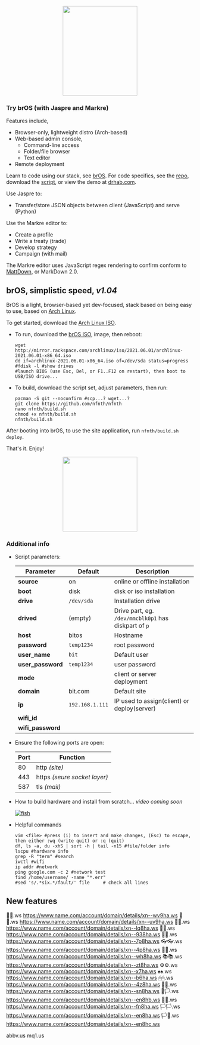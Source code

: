 
<p align="center">
<img src="https://github.com/nfnth/res/raw/main/site/chimi_hi.png" width="200" height="240" />
</p>

### Try brOS (with Jaspre and Markre)

Features include,

- Browser-only, lightweight distro (Arch-based)
- Web-based admin console, 
    - Command-line access
    - Folder/file browser
    - Text editor
- Remote deployment

Learn to code using our stack, see [brOS](https://github.com/nfnth/nfnth/wiki/Bit-OS). For code specifics, see the [repo](), download the [script](https://gist.github.com/nfnth/ef98bc2ade9286b240eac846ff52bcce), or view the demo at [drhab.com](https://drhab.com).

Use Jaspre to:

- Transfer/store JSON objects between client (JavaScript) and serve (Python)

Use the Markre editor to:

- Create a profile
- Write a treaty (trade)
- Develop strategy
- Campaign (with mail)

The Markre editor uses JavaScript regex rendering to confirm conform to [MattDown](https://github.com/nfnth/nfnth/wiki/Mattdown), or MarkDown 2.0.


## brOS, simplistic speed, *v1.04*

BrOS is a light, browser-based yet dev-focused, stack based on being easy to use, based on [Arch Linux](https://archlinux.org/).

To get started, download the [Arch Linux ISO](http://mirror.rackspace.com/archlinux/iso/2021.06.01/archlinux-2021.06.01-x86_64.iso).

- To run, download the [brOS ISO](), image, then reboot:

   ```
   wget http://mirror.rackspace.com/archlinux/iso/2021.06.01/archlinux-2021.06.01-x86_64.iso
   dd if=archlinux-2021.06.01-x86_64.iso of=/dev/sda status=progress #fdisk -l #show drives
   #launch BIOS (use Esc, Del, or F1..F12 on restart), then boot to USB/ISO drive...
   ```

- To build, download the script set, adjust parameters, then run:

   ```
   pacman -S git --noconfirm #scp...? wget...?
   git clone https://github.com/nfnth/nfnth
   nano nfnth/build.sh 
   chmod +x nfnth/build.sh
   nfnth/build.sh
   ```
   
After booting into brOS, to use the site application, run `nfnth/build.sh deploy`.

That's it. Enjoy!

<p align="center"><img src="https://github.com/nfnth/res/raw/main/site/chimi_cards.png" width="200" height="200" /></p>

### Additional info

- Script parameters:

   |Parameter|Default|Description|
   |-|-|-|
   |**source**|on|online or offline installation|
   |**boot**|disk|disk or iso installation|
   |**drive**|`/dev/sda`|Installation drive|
   |**drived**|(empty)|Drive part, eg. `/dev/mmcblk0p1` has diskpart of `p`|
   |**host**|bitos|Hostname|
   |**password**|`temp1234`|root password|
   |**user_name**|`bit`|Default user|
   |**user_password**|`temp1234`|user password|
   |**mode**||client or server deployment|
   |**domain**|bit.com|Default site|
   |**ip**|`192.168.1.111`|IP used to assign(client) or deploy(server)|
   |**wifi_id**|||
   |**wifi_password**|||

- Ensure the following ports are open:

   |Port|Function|
   |-|-|
   |80|http *(site)*|
   |443|https *(seure socket layer)*|
   |587|tls *(mail)*|

- How to build hardware and install from scratch... *video coming soon*

   [![fish](https://img.youtube.com/vi/-xMR_x3lYAA/0.jpg)](https://www.youtube.com/watch?v=-xMR_x3lYAA)

- Helpful commands

   ```
   vim <file> #press (i) to insert and make changes, (Esc) to escape, then either :wq (write quit) or :q (quit)
   df, ls -a, du -xhS | sort -h | tail -n15 #file/folder info
   lscpu #hardware info
   grep -R "term" #search
   iwctl #wifi
   ip addr #network
   ping google.com -c 2 #network test
   find /home/username/ -name "*.err"
   #sed 's/.*six.*/fault/' file     # check all lines
   ```

## New features

 🧦🧦.ws https://www.name.com/account/domain/details/xn--wv9ha.ws
 🧤🧤.ws https://www.name.com/account/domain/details/xn--uv9ha.ws
 👣👣.ws https://www.name.com/account/domain/details/xn--lq8ha.ws
 🙂🙂.ws https://www.name.com/account/domain/details/xn--938ha.ws
 👖👖.ws https://www.name.com/account/domain/details/xn--7p8ha.ws
 👓👓.ws https://www.name.com/account/domain/details/xn--4p8ha.ws
 🌳🌳.ws https://www.name.com/account/domain/details/xn--wh8ha.ws
 📚📚.ws https://www.name.com/account/domain/details/xn--zt8ha.ws
 ⚙⚙.ws https://www.name.com/account/domain/details/xn--x7ha.ws
 ♠♠.ws https://www.name.com/account/domain/details/xn--b6ha.ws
 🖱🖱.ws https://www.name.com/account/domain/details/xn--4z8ha.ws
 🐁🐁.ws https://www.name.com/account/domain/details/xn--sn8ha.ws
 🏴🏳.ws https://www.name.com/account/domain/details/xn--en8hb.ws
 🏴🏴.ws https://www.name.com/account/domain/details/xn--fn8ha.ws
 🏳🏳.ws https://www.name.com/account/domain/details/xn--en8ha.ws
 🏳🏴.ws https://www.name.com/account/domain/details/xn--en8hc.ws

abbv.us
mq1.us
